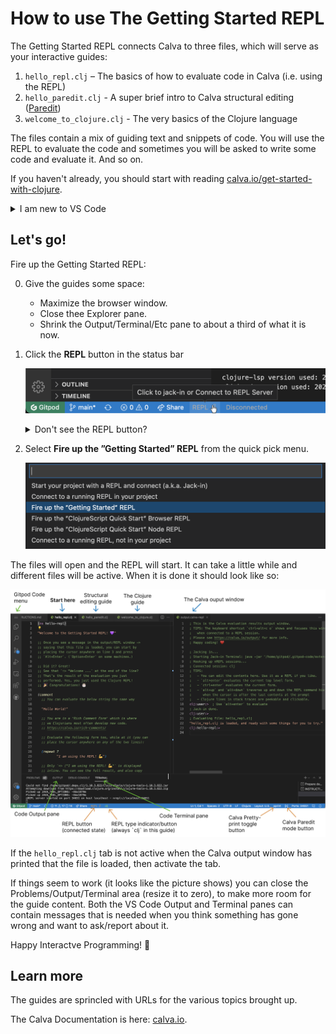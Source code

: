 # How to use The Getting Started REPL

The Getting Started REPL connects Calva to three files, which will serve as your interactive guides:

1. `hello_repl.clj` – The basics of how to evaluate code in Calva (i.e. using the REPL)
2. `hello_paredit.clj` - A super brief intro to Calva structural editing ([Paredit](https://calva.io/paredit))
3. `welcome_to_clojure.clj` - The very basics of the Clojure language

The files contain a mix of guiding text and snippets of code. You will use the REPL to evaluate the code and sometimes you will be asked to write some code and evaluate it. And so on.

If you haven't already, you should start with reading [calva.io/get-started-with-clojure](https://calva.io/get-started-with-clojure/). 

<details><summary>I am new to VS Code</summary>

If you have never used VS Code before you might want to have a look at [this Getting Started with VS Code video](https://code.visualstudio.com/docs/introvideos/basics). (You can of course ignore the parts about installing for now.) Or at least have [this overview of the VS Code interface](https://code.visualstudio.com/docs/getstarted/userinterface) handy.

There are some difference between regular VS Code and Gitpod's ditto. We'll just help you find the main menu here:

![Here is the menu in Gitpod VS Code](gitpod-vscode-menu.png)

</details>

## Let's go!

Fire up the Getting Started REPL:

0. Give the guides some space:
   * Maximize the browser window.
   * Close thee Explorer pane.
   * Shrink the Output/Terminal/Etc pane to about a third of what it is now.
1. Click the **REPL** button in the status bar

   ![VS Code Statusbar with Clojure REPL button](status-bar-repl-button.png)
   
   <details><summary>Don't see the REPL button?</summary>
    
    This could be because some firewall or adblocker prevents the downloading of the Calva extension. See [issue #9](https://github.com/PEZ/rich4clojure/issues/9) for more clues on this.
    
    </details>
1. Select **Fire up the ”Getting Started” REPL** from the quick pick menu.

   ![The Calva REPL Menu](repl-menu.png)

The files will open and the REPL will start. It can take a little while and different files will be active. When it is done it should look like so:

![](get-started-with-clojure-window-layout.png)

If the `hello_repl.clj` tab is not active when the Calva output window has printed that the file is loaded, then activate the tab.

If things seem to work (it looks like the picture shows) you can close the Problems/Output/Terminal area (resize it to zero), to make more room for the guide content. Both the VS Code Output and Terminal panes can contain messages that is needed when you think something has gone wrong and want to ask/report about it.

Happy Interactve Programming! 🎉

## Learn more

The guides are sprincled with URLs for the various topics brought up.

The Calva Documentation is here: [calva.io](https://calva.io/). 
